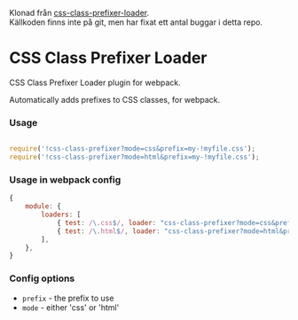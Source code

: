 Klonad från [css-class-prefixer-loader](https://www.npmjs.com/package/css-class-prefixer-loader).  
Källkoden finns inte på git, men har fixat ett antal buggar i detta repo.

# CSS Class Prefixer Loader

CSS Class Prefixer Loader plugin for webpack. 

Automatically adds prefixes to CSS classes, for webpack. 

### Usage

```js

require('!css-class-prefixer?mode=css&prefix=my-!myfile.css');
require('!css-class-prefixer?mode=html&prefix=my-!myfile.css');
```

### Usage in webpack config

```js
{
	module: {
		loaders: [
			{ test: /\.css$/, loader: "css-class-prefixer?mode=css&prefix=my-" }, 
			{ test: /\.html$/, loader: "css-class-prefixer?mode=html&prefix=my-" }, 
		], 
	}, 
}
```

### Config options

- `prefix` - the prefix to use
- `mode` - either 'css' or 'html'

